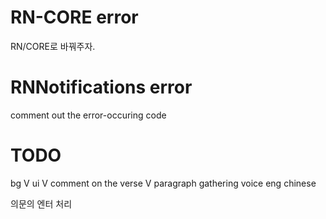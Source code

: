 # RN-CORE error

RN/CORE로 바꿔주자.

# RNNotifications error

comment out the error-occuring code

# TODO

bg V
ui V
comment on the verse V
paragraph gathering
voice
eng
chinese

의문의 엔터 처리